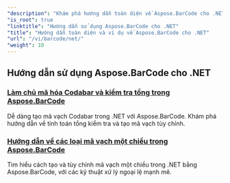 ```yaml
---
"description": "Khám phá hướng dẫn toàn diện về Aspose.BarCode cho .NET. Tìm hiểu cách tạo, tùy chỉnh và quản lý mã vạch với hướng dẫn chi tiết từng bước."
"is_root": true
"linktitle": "Hướng dẫn sử dụng Aspose.BarCode cho .NET"
"title": "Hướng dẫn toàn diện và ví dụ về Aspose.BarCode cho .NET"
"url": "/vi/barcode/net/"
"weight": 10
---
```


## Hướng dẫn sử dụng Aspose.BarCode cho .NET
### [Làm chủ mã hóa Codabar và kiểm tra tổng trong Aspose.BarCode](./mastering-codabar-encoding-and-checksum/)
Dễ dàng tạo mã vạch Codabar trong .NET với Aspose.BarCode. Khám phá hướng dẫn về tính toán tổng kiểm tra và tạo mã vạch tùy chỉnh.
### [Hướng dẫn về các loại mã vạch một chiều trong Aspose.BarCode](./guide-one-dimensional-barcode-types/)
Tìm hiểu cách tạo và tùy chỉnh mã vạch một chiều trong .NET bằng Aspose.BarCode, với các kỹ thuật xử lý ngoại lệ mạnh mẽ.